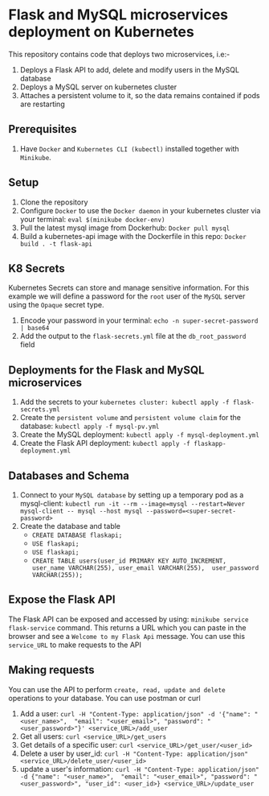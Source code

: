 # Flask and MySQL microservices deployment on Kubernetes

This repository contains code that deploys two microservices, i.e:-
1. Deploys a Flask API to add, delete and modify users in the MySQL database
2. Deploys a MySQL server on kubernetes cluster
3. Attaches a persistent volume to it, so the data remains contained if pods are restarting

## Prerequisites
1. Have `Docker` and `Kubernetes CLI (kubectl)` installed together with `Minikube`.

## Setup
1. Clone the repository
2. Configure `Docker` to use the `Docker daemon` in your kubernetes cluster via your terminal: 
  `eval $(minikube docker-env)`
3. Pull the latest mysql image from Dockerhub: `Docker pull mysql`
4. Build a kubernetes-api image with the Dockerfile in this repo: `Docker build . -t flask-api`

## K8 Secrets
Kubernetes Secrets can store and manage sensitive information. For this example we will define a password for the `root`
user of the `MySQL` server using the `Opaque` secret type. 

1. Encode your password in your terminal: `echo -n super-secret-password | base64`
2. Add the output to the `flask-secrets.yml` file at the `db_root_password` field

## Deployments for the Flask and MySQL microservices
1. Add the secrets to your `kubernetes cluster: kubectl apply -f flask-secrets.yml`
2. Create the `persistent volume` and `persistent volume claim` for the database: `kubectl apply -f mysql-pv.yml`
3. Create the MySQL deployment: `kubectl apply -f mysql-deployment.yml`
4. Create the Flask API deployment: `kubectl apply -f flaskapp-deployment.yml`

## Databases and Schema
1. Connect to your `MySQL database` by setting up a temporary pod as a mysql-client: 
   `kubectl run -it --rm --image=mysql --restart=Never mysql-client -- mysql --host mysql --password=<super-secret-password>`
2. Create the database and table
   - `CREATE DATABASE flaskapi;`
   - `USE flaskapi;`
   - `USE flaskapi;`
   - `CREATE TABLE users(user_id PRIMARY KEY AUTO_INCREMENT, user_name VARCHAR(255), user_email VARCHAR(255), 
      user_password VARCHAR(255));`

## Expose the Flask API
The Flask API can be exposed and accessed by using: `minikube service flask-service` command. This returns a URL which you
can paste in the browser and see a `Welcome to my Flask Api` message. You can use this `service_URL` to make requests to
the API

## Making requests
You can use the API to perform `create, read, update and delete` operations to your database. You can use postman or curl
1. Add a user: `curl -H "Content-Type: application/json" -d '{"name": "<user_name>", 
   "email": "<user_email>", "password": "<user_password>"}' <service_URL>/add_user`
2. Get all users: `curl <service_URL>/get_users`
3. Get details of a specific user: `curl <service_URL>/get_user/<user_id>`
4. Delete a user by user_id: `curl -H "Content-Type: application/json" <service_URL>/delete_user/<user_id>`
5. update a user's information: `curl -H "Content-Type: application/json" -d {"name": "<user_name>", 
   "email": "<user_email>", "password": "<user_password>", "user_id": <user_id>} <service_URL>/update_user`
